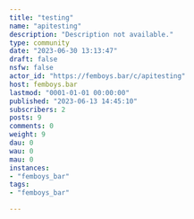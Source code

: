 ```yaml
---
title: "testing" 
name: "apitesting"
description: "Description not available."
type: community
date: "2023-06-30 13:13:47"
draft: false
nsfw: false
actor_id: "https://femboys.bar/c/apitesting"
host: femboys.bar
lastmod: "0001-01-01 00:00:00"
published: "2023-06-13 14:45:10"
subscribers: 2
posts: 9
comments: 0
weight: 9
dau: 0
wau: 0
mau: 0
instances:
- "femboys_bar"
tags: 
- "femboys_bar"

---
```

